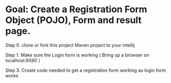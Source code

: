 

# Goal: Create a Registration Form Object (POJO), Form and result page.

Step 0.   clone or fork this project Maven project to your intellij

Step 1.  Make sure the Login form is working ( Bring up a browser on localhost:8080 )

Step 3. Create code needed to get a registration form working as login form works
